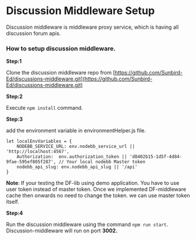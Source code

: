 # Discussion Middleware Setup

Discussion middleware is middleware proxy service, which is having all discussion forum apis.

### How to setup discussion middleware.

**Step:1**

Clone the discussion middleware repo from [https://github.com/Sunbird-Ed/discussions-middleware.git](https://github.com/Sunbird-Ed/discussions-middleware.git)

**Step:2**

Execute `npm install` command.

**Step:3**

add the environment variable in environmentHelper.js file.

```
let localEnvVariables = {
    NODEBB_SERVICE_URL: env.nodebb_service_url || 'http://localhost:4567', 
    Authorization:  env.authorization_token || 'd8402b15-1d5f-4d84-9fae-595ef805f287', // Your local nodebb Master token
    nodebb_api_slug: env.nodebb_api_slug || '/api'
}
```

**Note**: If your testing the DF-lib using demo application. You have to use user token instead of master token. Once we implemented DF-middleware cache then onwards no need to change the token. we can use master token itself.

**Step:4**

Run the discussion middleware using the command `npm run start`. Discussion-middleware will run on port **3002.**







